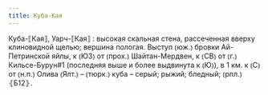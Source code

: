 ```yaml
---
title: Куба-Кая
---
```


Куба-⟦Кая⟧, Уарч-⟦Кая⟧
: высокая скальная стена, рассеченная вверху клиновидной щелью; вершина пологая. Выступ ⦅юж.⦆ бровки Ай-Петринской яйлы, к ⦅ЮЗ⦆ от ⦅прох.⦆ Шайтан-Мердвен, к ⦅СВ⦆ от ⦅г.⦆ Кильсе-Бурун#1 (последняя выше и более выдвинута к ⦅Ю⦆), в 1 км. к ⦅С⦆ от ⦅н.п.⦆ Олива ⦅Ялт.⦆ – ⦅тюрк.⦆ куба – серый; рыжий; бледный; ⦅рпл.⦆ ⦃Б12⦄.
